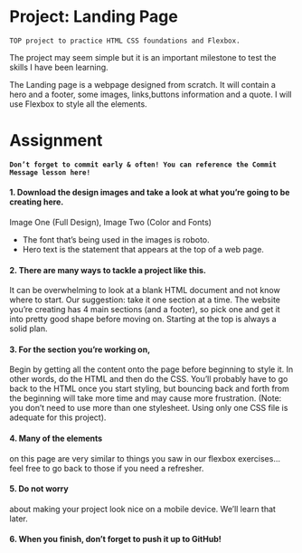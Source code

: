 # Project: Landing Page
    
    TOP project to practice HTML CSS foundations and Flexbox.

The project may seem simple but it is an important milestone to test the skills I have been learning.

The Landing page is a webpage designed from scratch. It will contain a hero and a footer, some images, links,buttons information and a quote. I will use Flexbox to style all the elements. 

# Assignment

**```Don’t forget to commit early & often! You can reference the Commit Message lesson here!```**

#### 1. Download the design images and take a look at what you’re going to be creating here. 
Image One (Full Design), Image Two (Color and Fonts)
- The font that’s being used in the images is roboto.
- Hero text is the statement that appears at the top of a web page.



#### 2. There are many ways to tackle a project like this. 
It can be overwhelming to look at a blank HTML document and not know where to start. Our suggestion: take it one section at a time. The website you’re creating has 4 main sections (and a footer), so pick one and get it into pretty good shape before moving on. Starting at the top is always a solid plan.

#### 3. For the section you’re working on,
Begin by getting all the content onto the page before beginning to style it. In other words, do the HTML and then do the CSS. You’ll probably have to go back to the HTML once you start styling, but bouncing back and forth from the beginning will take more time and may cause more frustration. (Note: you don’t need to use more than one stylesheet. Using only one CSS file is adequate for this project).

#### 4. Many of the elements 
on this page are very similar to things you saw in our flexbox exercises… feel free to go back to those if you need a refresher.

#### 5. Do not worry 
about making your project look nice on a mobile device. We’ll learn that later.

#### 6. When you finish, don’t forget to push it up to GitHub!










